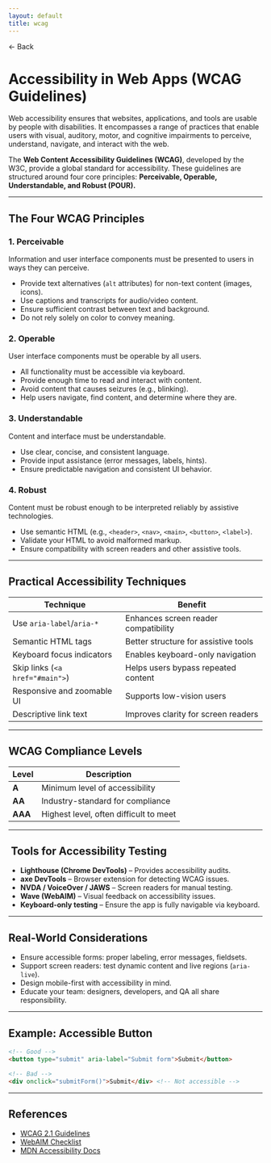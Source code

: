 ```yaml
---
layout: default
title: wcag 
---
```


<a href="https://anish7600.github.io/technical-writeups" style="text-decoration: none;">← Back</a>


# Accessibility in Web Apps (WCAG Guidelines)

Web accessibility ensures that websites, applications, and tools are usable by people with disabilities. It encompasses a range of practices that enable users with visual, auditory, motor, and cognitive impairments to perceive, understand, navigate, and interact with the web.

The **Web Content Accessibility Guidelines (WCAG)**, developed by the W3C, provide a global standard for accessibility. These guidelines are structured around four core principles: **Perceivable, Operable, Understandable, and Robust (POUR).**

---

##  The Four WCAG Principles

### 1. **Perceivable**

Information and user interface components must be presented to users in ways they can perceive.

* Provide text alternatives (`alt` attributes) for non-text content (images, icons).
* Use captions and transcripts for audio/video content.
* Ensure sufficient contrast between text and background.
* Do not rely solely on color to convey meaning.

### 2. **Operable**

User interface components must be operable by all users.

* All functionality must be accessible via keyboard.
* Provide enough time to read and interact with content.
* Avoid content that causes seizures (e.g., blinking).
* Help users navigate, find content, and determine where they are.

### 3. **Understandable**

Content and interface must be understandable.

* Use clear, concise, and consistent language.
* Provide input assistance (error messages, labels, hints).
* Ensure predictable navigation and consistent UI behavior.

### 4. **Robust**

Content must be robust enough to be interpreted reliably by assistive technologies.

* Use semantic HTML (e.g., `<header>`, `<nav>`, `<main>`, `<button>`, `<label>`).
* Validate your HTML to avoid malformed markup.
* Ensure compatibility with screen readers and other assistive tools.

---

##  Practical Accessibility Techniques

| Technique                       | Benefit                              |
| ------------------------------- | ------------------------------------ |
| Use `aria-label`/`aria-*`       | Enhances screen reader compatibility |
| Semantic HTML tags              | Better structure for assistive tools |
| Keyboard focus indicators       | Enables keyboard-only navigation     |
| Skip links (`<a href="#main">`) | Helps users bypass repeated content  |
| Responsive and zoomable UI      | Supports low-vision users            |
| Descriptive link text           | Improves clarity for screen readers  |

---

##  WCAG Compliance Levels

| Level   | Description                            |
| ------- | -------------------------------------- |
| **A**   | Minimum level of accessibility         |
| **AA**  | Industry-standard for compliance       |
| **AAA** | Highest level, often difficult to meet |

---

## ️ Tools for Accessibility Testing

* **Lighthouse (Chrome DevTools)** – Provides accessibility audits.
* **axe DevTools** – Browser extension for detecting WCAG issues.
* **NVDA / VoiceOver / JAWS** – Screen readers for manual testing.
* **Wave (WebAIM)** – Visual feedback on accessibility issues.
* **Keyboard-only testing** – Ensure the app is fully navigable via keyboard.

---

##  Real-World Considerations

* Ensure accessible forms: proper labeling, error messages, fieldsets.
* Support screen readers: test dynamic content and live regions (`aria-live`).
* Design mobile-first with accessibility in mind.
* Educate your team: designers, developers, and QA all share responsibility.

---

##  Example: Accessible Button

```html
<!-- Good -->
<button type="submit" aria-label="Submit form">Submit</button>

<!-- Bad -->
<div onclick="submitForm()">Submit</div> <!-- Not accessible -->
```

---

##  References

* [WCAG 2.1 Guidelines](https://www.w3.org/WAI/WCAG21/quickref/)
* [WebAIM Checklist](https://webaim.org/standards/wcag/checklist)
* [MDN Accessibility Docs](https://developer.mozilla.org/en-US/docs/Web/Accessibility)
